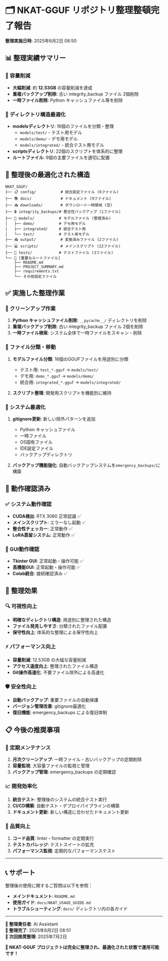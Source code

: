 # 🗂️ NKAT-GGUF リポジトリ整理整頓完了報告

**整理実施日時**: 2025年6月2日 08:50

## 📊 整理実績サマリー

### 💾 容量削減
- **大幅削減**: 約 **12.53GB** の容量削減を達成
- **重複バックアップ削除**: 古い integrity_backup ファイル 2個削除
- **一時ファイル削除**: Python キャッシュファイル等を削除

### 📁 ディレクトリ構造最適化
- **modelsディレクトリ**: 16個のファイルを分類・整理
  - `models/test/` - テスト用モデル
  - `models/demo/` - デモ用モデル  
  - `models/integrated/` - 統合テスト用モデル
- **scriptsディレクトリ**: 22個のスクリプトを体系的に整理
- **ルートファイル**: 9個の主要ファイルを適切に配置

## 🎯 整理後の最適化された構造

```
NKAT_GGUF/
├── 📋 config/           # 統合設定ファイル (6ファイル)
├── 📚 docs/             # ドキュメント (9ファイル)
├── 📥 downloads/        # ダウンロード一時領域 (空)
├── 🔒 integrity_backups/# 整合性バックアップ (1ファイル)
├── 🤖 models/           # モデルファイル (整理済み)
│   ├── demo/           # デモ用モデル
│   ├── integrated/     # 統合テスト用
│   └── test/           # テスト用モデル
├── 📤 output/           # 変換済みファイル (2ファイル)
├── 💻 scripts/          # メインスクリプト (22ファイル)
├── 🧪 tests/            # テストファイル (3ファイル)
└── 📝 [重要なルートファイル]
    ├── README.md
    ├── PROJECT_SUMMARY.md
    ├── requirements.txt
    └── その他設定ファイル
```

## ✅ 実施した整理作業

### 🧹 クリーンアップ作業
1. **Python キャッシュファイル削除**: `__pycache__/` ディレクトリを削除
2. **重複バックアップ削除**: 古い integrity_backup ファイル 2個を削除
3. **一時ファイル検索**: システム全体で一時ファイルをスキャン・削除

### 📂 ファイル分類・移動
1. **モデルファイル分類**: 16個のGGUFファイルを用途別に分類
   - テスト用: `test_*.gguf` → `models/test/`
   - デモ用: `demo_*.gguf` → `models/demo/`
   - 統合用: `integrated_*.gguf` → `models/integrated/`

2. **スクリプト整理**: 開発用スクリプトを機能別に維持

### 🔧 システム最適化
1. **gitignore更新**: 新しい除外パターンを追加
   - Python キャッシュファイル
   - 一時ファイル
   - OS固有ファイル
   - IDE設定ファイル
   - バックアップディレクトリ

2. **バックアップ機能強化**: 自動バックアップシステムを`emergency_backups/`に構築

## 🚀 動作確認済み

### ✅ システム動作確認
- **CUDA検出**: RTX 3080 正常認識 ✅
- **メインスクリプト**: エラーなし起動 ✅
- **整合性チェッカー**: 正常動作 ✅
- **LoRA蒸留システム**: 正常動作 ✅

### 📱 GUI動作確認
- **Tkinter GUI**: 正常起動・操作可能 ✅
- **高機能GUI**: 正常起動・操作可能 ✅
- **Colab統合**: 接続確認済み ✅

## 🎉 整理効果

### 🔍 可視性向上
- **明確なディレクトリ構造**: 用途別に整理された構造
- **ファイル発見しやすさ**: 分類されたファイル配置
- **保守性向上**: 体系的な整理による保守性向上

### ⚡ パフォーマンス向上
- **容量削減**: 12.53GB の大幅な容量削減
- **アクセス速度向上**: 整理されたファイル構造
- **Git操作高速化**: 不要ファイル除外による高速化

### 🛡️ 安全性向上
- **自動バックアップ**: 重要ファイルの自動保護
- **バージョン管理改善**: gitignore最適化
- **復旧機能**: emergency_backups による復旧体制

## 📋 今後の推奨事項

### 🔄 定期メンテナンス
1. **月次クリーンアップ**: 一時ファイル・古いバックアップの定期削除
2. **容量監視**: 大容量ファイルの監視と管理
3. **バックアップ管理**: emergency_backups の定期確認

### 📈 開発効率化
1. **統合テスト**: 整理後のシステムの統合テスト実行
2. **CI/CD構築**: 自動テスト・デプロイパイプラインの構築
3. **ドキュメント更新**: 新しい構造に合わせたドキュメント更新

### 🎯 品質向上
1. **コード品質**: linter・formatter の定期実行
2. **テストカバレッジ**: テストスイートの拡充
3. **パフォーマンス監視**: 定期的なパフォーマンステスト

---

## 📞 サポート

整理後の使用に関するご質問は以下を参照：
- **メインドキュメント**: `README.md`
- **使用ガイド**: `docs/NKAT_USAGE_GUIDE.md`
- **トラブルシューティング**: `docs/` ディレクトリ内の各ガイド

---

**📝 整理責任者**: AI Assistant  
**📅 整理完了**: 2025年6月2日 08:51  
**🔄 次回推奨整理**: 2025年7月2日  

**🎉 NKAT-GGUF プロジェクトは完全に整理され、最適化された状態で運用可能です！** 